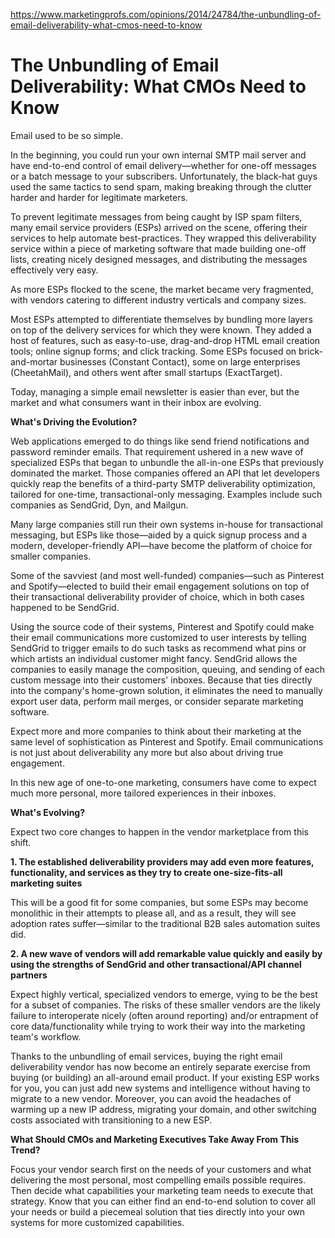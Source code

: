 https://www.marketingprofs.com/opinions/2014/24784/the-unbundling-of-email-deliverability-what-cmos-need-to-know

# The Unbundling of Email Deliverability: What CMOs Need to Know

Email used to be so simple.

In the beginning, you could run your own internal SMTP mail server and have end-to-end control of email delivery—whether for one-off messages or a batch message to your subscribers. Unfortunately, the black-hat guys used the same tactics to send spam, making breaking through the clutter harder and harder for legitimate marketers.

To prevent legitimate messages from being caught by ISP spam filters, many email service providers (ESPs) arrived on the scene, offering their services to help automate best-practices. They wrapped this deliverability service within a piece of marketing software that made building one-off lists, creating nicely designed messages, and distributing the messages effectively very easy.

As more ESPs flocked to the scene, the market became very fragmented, with vendors catering to different industry verticals and company sizes.

Most ESPs attempted to differentiate themselves by bundling more layers on top of the delivery services for which they were known. They added a host of features, such as easy-to-use, drag-and-drop HTML email creation tools; online signup forms; and click tracking. Some ESPs focused on brick-and-mortar businesses (Constant Contact), some on large enterprises (CheetahMail), and others went after small startups (ExactTarget).

Today, managing a simple email newsletter is easier than ever, but the market and what consumers want in their inbox are evolving.

**What's Driving the Evolution?**

Web applications emerged to do things like send friend notifications and password reminder emails. That requirement ushered in a new wave of specialized ESPs that began to unbundle the all-in-one ESPs that previously dominated the market. Those companies offered an API that let developers quickly reap the benefits of a third-party SMTP deliverability optimization, tailored for one-time, transactional-only messaging. Examples include such companies as SendGrid, Dyn, and Mailgun.

Many large companies still run their own systems in-house for transactional messaging, but ESPs like those—aided by a quick signup process and a modern, developer-friendly API—have become the platform of choice for smaller companies.

Some of the savviest (and most well-funded) companies—such as Pinterest and Spotify—elected to build their email engagement solutions on top of their transactional deliverability provider of choice, which in both cases happened to be SendGrid.

Using the source code of their systems, Pinterest and Spotify could make their email communications more customized to user interests by telling SendGrid to trigger emails to do such tasks as recommend what pins or which artists an individual customer might fancy. SendGrid allows the companies to easily manage the composition, queuing, and sending of each custom message into their customers' inboxes. Because that ties directly into the company's home-grown solution, it eliminates the need to manually export user data, perform mail merges, or consider separate marketing software.

Expect more and more companies to think about their marketing at the same level of sophistication as Pinterest and Spotify. Email communications is not just about deliverability any more but also about driving true engagement.

In this new age of one-to-one marketing, consumers have come to expect much more personal, more tailored experiences in their inboxes.

**What's Evolving?**

Expect two core changes to happen in the vendor marketplace from this shift.

**1. The established deliverability providers may add even more features, functionality, and services as they try to create one-size-fits-all marketing suites**

This will be a good fit for some companies, but some ESPs may become monolithic in their attempts to please all, and as a result, they will see adoption rates suffer—similar to the traditional B2B sales automation suites did.

**2. A new wave of vendors will add remarkable value quickly and easily by using the strengths of SendGrid and other transactional/API channel partners**

Expect highly vertical, specialized vendors to emerge, vying to be the best for a subset of companies. The risks of these smaller vendors are the likely failure to interoperate nicely (often around reporting) and/or entrapment of core data/functionality while trying to work their way into the marketing team's workflow.

Thanks to the unbundling of email services, buying the right email deliverability vendor has now become an entirely separate exercise from buying (or building) an all-around email product. If your existing ESP works for you, you can just add new systems and intelligence without having to migrate to a new vendor. Moreover, you can avoid the headaches of warming up a new IP address, migrating your domain, and other switching costs associated with transitioning to a new ESP.

**What Should CMOs and Marketing Executives Take Away From This Trend?**

Focus your vendor search first on the needs of your customers and what delivering the most personal, most compelling emails possible requires. Then decide what capabilities your marketing team needs to execute that strategy. Know that you can either find an end-to-end solution to cover all your needs or build a piecemeal solution that ties directly into your own systems for more customized capabilities.